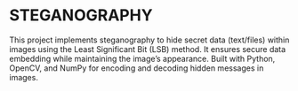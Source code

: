 # STEGANOGRAPHY
This project implements steganography to hide secret data (text/files) within images using the Least Significant Bit (LSB) method. It ensures secure data embedding while maintaining the image’s appearance. Built with Python, OpenCV, and NumPy for encoding and decoding hidden messages in images.

